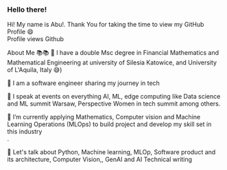 ### Hello there! 

Hi! My name is Abu!. Thank You for taking the time to view my GitHub Profile 😄  </br>
Profile views Github </br>

About Me 📚📚
🔭 I have a double Msc degree in Financial Mathematics and Mathematical Engineering at university of Silesia Katowice, and University of L'Aquila, Italy 😅) </br>

🔭 I am a software engineer sharing my journey in tech </br>

🔭 I speak at events on everything AI, ML, edge computing like Data science and ML summit Warsaw,  Perspective Women in tech summit among others. </br>

🌱 I’m currently applying Mathematics, Computer vision and Machine Learning Operations (MLOps) to build project and develop my skill set in this industry </br>.

💬 Let's talk about Python, Machine learning, MLOp, Software product and its architecture, Computer Vision,, GenAI and AI Technical writing
